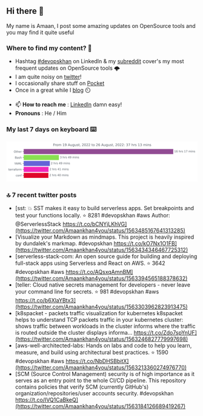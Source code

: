 <!--- [![Hits](https://hits.seeyoufarm.com/api/count/incr/badge.svg?url=https%3A%2F%2Fgithub.com%2Fakhan4u%2Fhit-counter&count_bg=%2379C83D&title_bg=%23555555&icon=&icon_color=%23E7E7E7&title=visits&edge_flat=false)](https://hits.seeyoufarm.com) --->

## Hi there 👋

My name is Amaan, I post some amazing updates on OpenSource tools and you may find it quite useful

### Where to find my content? 🤔

* Hashtag [#devopskhan](https://www.linkedin.com/feed/hashtag/devopskhan/) on LinkedIn & my [subreddit](https://www.reddit.com/r/devopskhan/) cover's my most frequent updates on OpenSource tools 🌩️
* I am quite noisy on [twitter](https://twitter.com/Amaankhan4you)!
* I occasionally share stuff on [Pocket](https://getpocket.com/@ej6g8d1dp2829A16a9Tf5d4T6bAMp3d8791rejDe86yem3bm4e14ex4fT4dluk29)
* Once in a great while I [blog](https://linuxparrot.com/) ⏲️


- 📫 **How to reach me** : [LinkedIn](https://www.linkedin.com/in/amaan-khan-linux-ninja) damn easy!
- **Pronouns** : He / Him

### My last 7 days on keyboard ⌨️

<img src="https://github.com/akhan4u/akhan4u/blob/main/images/stat.svg" alt="Amaan's Wakatime Activity!"/>

### 🔝 7 recent twitter posts
<!-- DEVDOJO:START -->
- [sst: 💥 SST makes it easy to build serverless apps. Set breakpoints and test your functions locally.
⭐️ 8281
#devopskhan #aws
Author: @ServerlessStack
https://t.co/bCNYjLKhVG](https://twitter.com/Amaankhan4you/status/1563485167641313285)
- [Visualize your Markdown as mindmaps. This project is heavily inspired by dundalek&#39;s markmap. #devopskhan https://t.co/kO7Nx1O1FB](https://twitter.com/Amaankhan4you/status/1563434346467725312)
- [serverless-stack-com: An open source guide for building and deploying full-stack apps using Serverless and React on AWS.
⭐️ 3642
#devopskhan #aws
https://t.co/AQsxqAmnBM](https://twitter.com/Amaankhan4you/status/1563394565188378632)
- [teller: Cloud native secrets management for developers - never leave your command line for secrets.
⭐️ 981
#devopskhan #aws
https://t.co/b6XlaYBtx3](https://twitter.com/Amaankhan4you/status/1563303962823913475)
- [k8spacket - packets traffic visualization for kubernetes k8spacket helps to understand TCP packets traffic in your kubernetes cluster: shows traffic between workloads in the cluster informs where the traffic is routed outside the cluster displays informa… https://t.co/Zdo7spYnUF](https://twitter.com/Amaankhan4you/status/1563246827779997698)
- [aws-well-architected-labs: Hands on labs and code to help you learn, measure, and build using architectural best practices.
⭐️ 1590
#devopskhan #aws
https://t.co/NbDHSBbitX](https://twitter.com/Amaankhan4you/status/1563213360274976770)
- [SCM &lpar;Source Control Management&rpar; security is of high importance as it serves as an entry point to the whole CI/CD pipeline. This repository contains policies that verify SCM &lpar;currently GitHub&#39;s&rpar; organization/repositories/user accounts security. #devopskhan https://t.co/IVQ1CaBkeQ](https://twitter.com/Amaankhan4you/status/1563184126689419267)
<!-- DEVDOJO:END -->

<!-- ![Amaan's GitHub stats](https://github-readme-stats.vercel.app/api?username=akhan4u&count_private=true&show_icons=true&hide=contribs) -->
